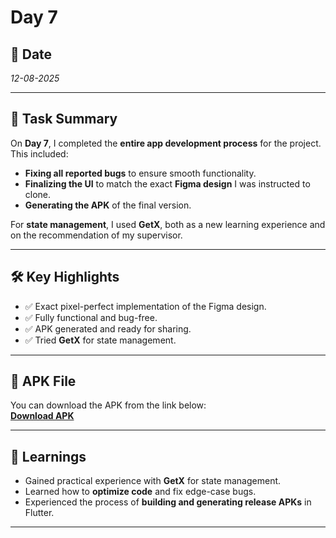 
# Day 7

## 📅 Date
*12-08-2025*

---

## 📌 Task Summary
On **Day 7**, I completed the **entire app development process** for the project.  
This included:
- **Fixing all reported bugs** to ensure smooth functionality.
- **Finalizing the UI** to match the exact **Figma design** I was instructed to clone.
- **Generating the APK** of the final version.

For **state management**, I used **GetX**, both as a new learning experience and on the recommendation of my supervisor.

---

## 🛠️ Key Highlights
- ✅ Exact pixel-perfect implementation of the Figma design.
- ✅ Fully functional and bug-free.
- ✅ APK generated and ready for sharing.
- ✅ Tried **GetX** for state management.

---

## 📱 APK File
You can download the APK from the link below:  
[**Download APK**](week_2/day_7/app-armeabi-v7a-release.apk) 

---

## 🚀 Learnings
- Gained practical experience with **GetX** for state management.
- Learned how to **optimize code** and fix edge-case bugs.
- Experienced the process of **building and generating release APKs** in Flutter.

---
